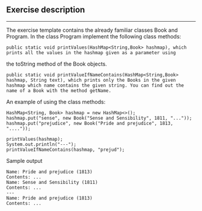 ## Exercise description

---

The exercise template contains the already familiar classes Book and Program. In the class Program implement the following class methods:

    public static void printValues(HashMap<String,Book> hashmap), which prints all the values in the hashmap given as a parameter using

the toString method of the Book objects.

    public static void printValueIfNameContains(HashMap<String,Book> hashmap, String text), which prints only the Books in the given hashmap which name contains the given string. You can find out the name of a Book with the method getName.

An example of using the class methods:
    
    HashMap<String, Book> hashmap = new HashMap<>();
    hashmap.put("sense", new Book("Sense and Sensibility", 1811, "..."));
    hashmap.put("prejudice", new Book("Pride and prejudice", 1813, "...."));
    
    printValues(hashmap);
    System.out.println("---");
    printValueIfNameContains(hashmap, "prejud");

Sample output

    Name: Pride and prejudice (1813)
    Contents: ...
    Name: Sense and Sensibility (1811)
    Contents: ...
    ---
    Name: Pride and prejudice (1813)
    Contents: ...
